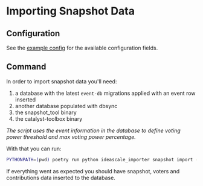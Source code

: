 # Importing Snapshot Data

## Configuration

See the [example config](../snapshot-importer-example-config.json) for the available configuration fields.

## Command

In order to import snapshot data you'll need:

1. a database with the latest `event-db` migrations applied with an event row inserted
3. another database populated with dbsync
4. the snapshot_tool binary
5. the catalyst-toolbox binary

*The script uses the event information in the database to define voting power threshold and max voting power percentage.*

With that you can run:

```sh
PYTHONPATH=(pwd) poetry run python ideascale_importer snapshot import --event-id EVENT_ROW_ID --database-url VITSS_DB_URL --dbsync-url DBSYNC_URL --gvc-api-url GVC_API_URL --output-dir OUTDIR_PATH
```

If everything went as expected you should have snapshot, voters and contributions data inserted to the database.
